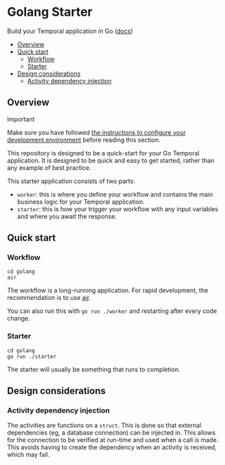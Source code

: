# Golang Starter

Build your Temporal application in Go ([docs](https://docs.temporal.io/develop/go))

<!-- toc -->

* [Overview](#overview)
* [Quick start](#quick-start)
  * [Workflow](#workflow)
  * [Starter](#starter)
* [Design considerations](#design-considerations)
  * [Activity dependency injection](#activity-dependency-injection)

<!-- Regenerate with "pre-commit run -a markdown-toc" -->

<!-- tocstop -->

## Overview

> [!IMPORTANT]
> Make sure you have followed [the instructions to configure your development environment](../README.md#your-development-environment)
> before reading this section.

This repository is designed to be a quick-start for your Go Temporal application.
It is designed to be quick and easy to get started, rather than any example of
best practice.

This starter application consists of two parts:

* `worker`: this is where you define your workflow and contains the main business
  logic for your Temporal application.
* `starter`: this is how your trigger your workflow with any input variables and
  where you await the response.

## Quick start

### Workflow

```shell
cd golang
air
```

The workflow is a long-running application. For rapid development, the recommendation
is to use [air](https://github.com/air-verse/air).

You can also run this with `go run ./worker` and restarting after every code change.

### Starter

```shell
cd golang
go run ./starter
```

The starter will usually be something that runs to completion.

## Design considerations

### Activity dependency injection

The activities are functions on a `struct`. This is done so that external dependencies
(eg, a database connection) can be injected in. This allows for the connection
to be verified at run-time and used when a call is made. This avoids having to
create the dependency when an activity is received, which may fail.
